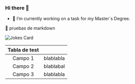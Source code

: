 ### Hi there 👋
- 🔭 I’m currently working on a task for my Master´s Degree.

🤔 pruebas de markdown

![Jokes Card](https://readme-jokes.vercel.app/api)


|      Tabla de test     |                                                                                                                   |
| :-----------------------: | :---------------------------------------------------------------------------------------------------------------: |
|   Campo 1    |               blablabla           |
|  Campo 2 | blablabal  | 
| Campo 3 |    blablabla     |


<!--**OscarGarciaArteaga/OscarGarciaArteaga** is a ✨ _special_ ✨ repository because its `README.md` (this file) appears on your GitHub profile.

Here are some ideas to get you started:

- 🔭 I’m currently working on ...
- 🌱 I’m currently learning ...
- 👯 I’m looking to collaborate on ...
- 🤔 I’m looking for help with ...
- 💬 Ask me about ...
- 📫 How to reach me: ...
- 😄 Pronouns: ...
- ⚡ Fun fact: ...

--!>
